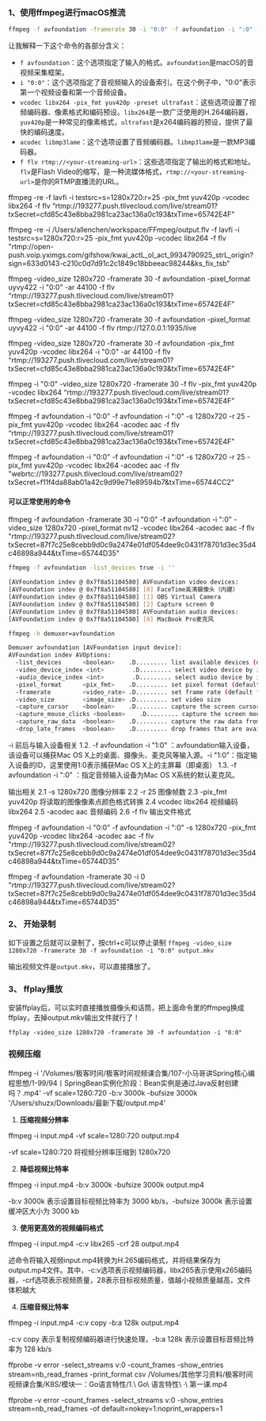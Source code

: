 



### 1、使用ffmpeg进行macOS推流

```sh
ffmpeg -f avfoundation -framerate 30 -i "0:0" -f avfoundation -i ":0" -vcodec libx264 -pix_fmt yuv420p -preset ultrafast -acodec libmp3lame -f flv "rtmp://193277.push.tlivecloud.com/live/stream02?txSecret=87f7c25e8cebb9d0c9a2474e01df054dee9c0431f78701d3ec35d4c46898a944&txTime=65744D35"
```

让我解释一下这个命令的各部分含义：

- `f avfoundation`：这个选项指定了输入的格式。`avfoundation`是macOS的音视频采集框架。
- `i "0:0"`：这个选项指定了音视频输入的设备索引。在这个例子中，"0:0"表示第一个视频设备和第一个音频设备。
- `vcodec libx264 -pix_fmt yuv420p -preset ultrafast`：这些选项设置了视频编码器、像素格式和编码预设。`libx264`是一款广泛使用的H.264编码器，`yuv420p`是一种常见的像素格式，`ultrafast`是x264编码器的预设，提供了最快的编码速度。
- `acodec libmp3lame`：这个选项设置了音频编码器。`libmp3lame`是一款MP3编码器。
- `f flv rtmp://<your-streaming-url>`：这些选项指定了输出的格式和地址。`flv`是Flash Video的缩写，是一种流媒体格式，`rtmp://<your-streaming-url>`是你的RTMP直播流的URL。







ffmpeg -re -f lavfi -i testsrc=s=1280x720:r=25 -pix_fmt yuv420p -vcodec libx264 -f flv “rtmp://193277.push.tlivecloud.com/live/stream01?txSecret=cfd85c43e8bba2981ca23ac136a0c193&txTime=65742E4F”





ffmpeg -re -i /Users/allenchen/workspace/FFmpeg/output.flv -f lavfi -i testsrc=s=1280x720:r=25 -pix_fmt yuv420p -vcodec libx264 -f flv "rtmp://open-push.voip.yximgs.com/gifshow/kwai_actL_ol_act_9934790925_strL_origin?sign=633d0143-c210c0d7d91c2c1849c18bbeeac98244&ks_fix_tsb" 





ffmpeg -video_size 1280x720 -framerate 30 -f avfoundation -pixel_format uyvy422 -i "0:0" -ar 44100 -f flv “rtmp://193277.push.tlivecloud.com/live/stream01?txSecret=cfd85c43e8bba2981ca23ac136a0c193&txTime=65742E4F”





ffmpeg -video_size 1280x720 -framerate 30 -f avfoundation -pixel_format uyvy422 -i "0:0" -ar 44100 -f flv rtmp://127.0.0.1:1935/live





ffmpeg -video_size 1280x720 -framerate 30 -f avfoundation -pix_fmt yuv420p -vcodec libx264   -i "0:0"  -ar 44100  -f flv “rtmp://193277.push.tlivecloud.com/live/stream01?txSecret=cfd85c43e8bba2981ca23ac136a0c193&txTime=65742E4F”





ffmpeg  -i "0:0"  -video_size 1280x720 -framerate 30 -f flv  -pix_fmt yuv420p -vcodec libx264   “rtmp://193277.push.tlivecloud.com/live/stream01?txSecret=cfd85c43e8bba2981ca23ac136a0c193&txTime=65742E4F”



ffmpeg -f avfoundation -i "0:0" -f avfoundation -i ":0" -s 1280x720 -r 25  -pix_fmt yuv420p -vcodec libx264 -acodec aac -f flv “rtmp://193277.push.tlivecloud.com/live/stream01?txSecret=cfd85c43e8bba2981ca23ac136a0c193&txTime=65742E4F”



ffmpeg -f avfoundation -i "0:0" -f avfoundation -i ":0" -s 1280x720 -r 25  -pix_fmt yuv420p -vcodec libx264 -acodec aac -f flv  "webrtc://193277.push.tlivecloud.com/live/stream02?txSecret=f11f4da88ab01a42c9d99e71e89594b7&txTime=65744CC2"



#### 可以正常使用的命令

ffmpeg -f avfoundation -framerate 30 -i "0:0"  -f avfoundation -i ":0"  -video_size 1280x720 -pixel_format nv12 -vcodec libx264 -acodec aac -f flv  "rtmp://193277.push.tlivecloud.com/live/stream02?txSecret=87f7c25e8cebb9d0c9a2474e01df054dee9c0431f78701d3ec35d4c46898a944&txTime=65744D35"



```sh
ffmpeg -f avfoundation -list_devices true -i ''
```

```sh
[AVFoundation indev @ 0x7f8a51104580] AVFoundation video devices:
[AVFoundation indev @ 0x7f8a51104580] [0] FaceTime高清摄像头（内建）
[AVFoundation indev @ 0x7f8a51104580] [1] OBS Virtual Camera
[AVFoundation indev @ 0x7f8a51104580] [2] Capture screen 0
[AVFoundation indev @ 0x7f8a51104580] AVFoundation audio devices:
[AVFoundation indev @ 0x7f8a51104580] [0] MacBook Pro麦克风
```

```sh
ffmpeg -h demuxer=avfoundation

Demuxer avfoundation [AVFoundation input device]:
AVFoundation indev AVOptions:
  -list_devices      <boolean>    .D......... list available devices (default false)
  -video_device_index <int>        .D......... select video device by index for devices with same name (starts at 0) (from -1 to INT_MAX) (default -1)
  -audio_device_index <int>        .D......... select audio device by index for devices with same name (starts at 0) (from -1 to INT_MAX) (default -1)
  -pixel_format      <pix_fmt>    .D......... set pixel format (default yuv420p)
  -framerate         <video_rate> .D......... set frame rate (default "ntsc")
  -video_size        <image_size> .D......... set video size
  -capture_cursor    <boolean>    .D......... capture the screen cursor (default false)
  -capture_mouse_clicks <boolean>    .D......... capture the screen mouse clicks (default false)
  -capture_raw_data  <boolean>    .D......... capture the raw data from device connection (default false)
  -drop_late_frames  <boolean>    .D......... drop frames that are available later than expected (default true)
```



-i 前后与输入设备相关
 1.2. -f avfoundation -i "1:0" ：avfoundation输入设备，该设备可以捕获Mac OS X上的桌面、摄像头、麦克风等输入源。-i "1:0"：指定输入设备的ID，这里使用1:0表示捕获Mac OS X上的主屏幕（即桌面）
 1.3. -f avfoundation -i ":0" ：指定音频输入设备为Mac OS X系统的默认麦克风。

输出相关
 2.1 -s 1280x720 图像分辨率
 2.2 -r 25 图像帧数
 2.3 -pix_fmt yuv420p  将读取的图像像素点颜色格式转换
 2.4 vcodec libx264 视频编码libx264
 2.5 -acodec aac 音频编码
 2.6 -f flv 输出文件格式





ffmpeg -f avfoundation -i "0:0" -f avfoundation -i ":0" -s 1280x720  -pix_fmt yuv420p -vcodec libx264 -acodec aac -f flv  "rtmp://193277.push.tlivecloud.com/live/stream02?txSecret=87f7c25e8cebb9d0c9a2474e01df054dee9c0431f78701d3ec35d4c46898a944&txTime=65744D35"



ffmpeg -f avfoundation -framerate 30 -i 0 "rtmp://193277.push.tlivecloud.com/live/stream02?txSecret=87f7c25e8cebb9d0c9a2474e01df054dee9c0431f78701d3ec35d4c46898a944&txTime=65744D35"



### 2、 开始录制

如下设置之后就可以录制了，按ctrl+c可以停止录制
 `ffmpeg -video_size 1280x720 -framerate 30 -f avfoundation -i "0:0" output.mkv`

输出视频文件是`output.mkv`，可以直接播放了。



### 3、 ffplay播放

安装ffplay后，可以实时直接播放摄像头和话筒，把上面命令里的ffmpeg换成ffplay，去掉output.mkv输出文件就行了！

```
ffplay -video_size 1280x720 -framerate 30 -f avfoundation -i "0:0"
```



### 视频压缩

ffmpeg -i '/Volumes/极客时间/极客时间视频课合集/107-小马哥讲Spring核心编程思想/1-99/94丨SpringBean实例化阶段：Bean实例是通过Java反射创建吗？.mp4' -vf scale=1280:720 -b:v 3000k -bufsize 3000k '/Users/shuzx/Downloads/最新下载/output.mp4'

1. **压缩视频分辨率**

ffmpeg -i input.mp4 -vf scale=1280:720 output.mp4

-vf scale=1280:720  将视频分辨率压缩到 1280x720

2. **降低视频比特率**

ffmpeg -i input.mp4 -b:v 3000k -bufsize 3000k output.mp4

-b:v 3000k 表示设置目标视频比特率为 3000 kb/s，-bufsize 3000k 表示设置缓冲区大小为 3000 kb

3. **使用更高效的视频编码格式**

ffmpeg -i input.mp4 -c:v libx265 -crf 28 output.mp4

述命令将输入视频input.mp4转换为H.265编码格式，并将结果保存为output.mp4文件。其中，-c:v选项表示视频编码器，libx265表示使用x265编码器，-crf选项表示视频质量，28表示目标视频质量，值越小视频质量越高，文件体积越大



4. **压缩音频比特率**

ffmpeg -i input.mp4 -c:v copy -b:a 128k output.mp4

-c:v copy 表示复制视频编码器进行快速处理，-b:a 128k 表示设置目标音频比特率为 128 kb/s







ffprobe -v error -select_streams v:0 -count_frames -show_entries stream=nb_read_frames -print_format csv  /Volumes/其他学习资料/极客时间视频课合集/K8S/模块一：Go语言特性/1.\ Go\ 语言特性\ ·\ 第一课.mp4 





ffprobe  -v error -count_frames -select_streams v:0 -show_entries stream=nb_read_frames -of default=nokey=1:noprint_wrappers=1 